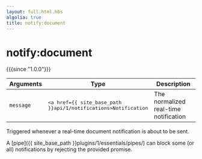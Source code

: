 ```yaml
---
layout: full.html.hbs
algolia: true
title: notify:document
---
```



# notify:document

{{{since "1.0.0"}}}

| Arguments | Type | Description |
|-----------|------|-------------|
| `message` | <pre><a href={{ site_base_path }}api/1/notifications>Notification</a></pre> | The normalized real-time notification |

Triggered whenever a real-time document notification is about to be sent.

A [pipe]({{ site_base_path }}plugins/1/essentials/pipes/) can block some (or all) notifications by rejecting the provided promise.

